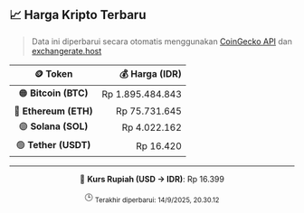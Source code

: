 

<!-- HARGA_KRIPTO -->
## 📈 Harga Kripto Terbaru

> Data ini diperbarui secara otomatis menggunakan [CoinGecko API](https://www.coingecko.com/) dan [exchangerate.host](https://exchangerate.host/)

<div align="center">

| 🪙 Token | 💰 Harga (IDR) |
|:------:|---------------:|
| 🟠 **Bitcoin (BTC)**   | Rp 1.895.484.843 |
| 🔵 **Ethereum (ETH)**  | Rp 75.731.645 |
| 🟣 **Solana (SOL)**    | Rp 4.022.162 |
| 🟢 **Tether (USDT)**   | Rp 16.420 |

---

💱 **Kurs Rupiah (USD → IDR)**: Rp 16.399

🕒 <sub>Terakhir diperbarui: 14/9/2025, 20.30.12</sub>

</div>
<!-- /HARGA_KRIPTO -->